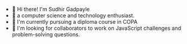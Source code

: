 - 👋 Hi there! I'm Sudhir Gadpayle 
- 👀 a computer science and technology enthusiast. 
- 🌱 I'm currently pursuing a diploma course in COPA
- 💞️ I'm looking for collaborators to work on JavaScript challenges and problem-solving questions.
